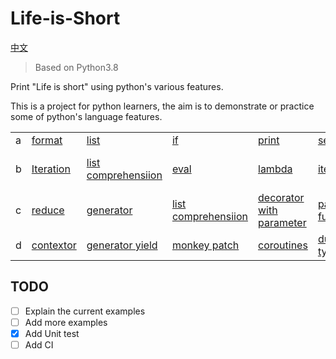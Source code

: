 # Life-is-Short

[中文](./readme_zh.md)

> Based on Python3.8



Print "Life is short" using python's various features.

This is a project for python learners, the aim is to demonstrate or practice some of python's language features.

|||||||||||
|---|---|---|---|---|---|---|---|---|---|
|a|[format](./LifeIsShort/a/format_.py)|[list](./LifeIsShort/a/list_.py)|[if](./LifeIsShort/a/if_.py)|[print](./LifeIsShort/a/print_.py)|[set](./LifeIsShort/a/set_.py)|[sort](./LifeIsShort/a/sort_.py)|
|b|[Iteration](./LifeIsShort/b/Iteration.py)|[list comprehensiion](./LifeIsShort/b/list_comprehensiion.py)|[eval](./LifeIsShort/b/eval_.py)|[lambda](./LifeIsShort/b/lambda_.py)|[iterator](./LifeIsShort/b/iterator.py)|[recursion](./LifeIsShort/b/recursion.py)|[decorator](./LifeIsShort/b/decorator.py)|[filter](./LifeIsShort/b/filter_.py)|[func as return](./LifeIsShort/b/func_as_return.py)|[map](./LifeIsShort/b/map_.py)|
|c|[reduce](./LifeIsShort/c/reduce.py)|[generator](./LifeIsShort/c/generator.py)|[list comprehensiion](./LifeIsShort/c/list_comprehensiion.py)|[decorator with parameter](./LifeIsShort/c/decorator_with_parameter.py)|[partial func](./LifeIsShort/c/partial_func.py)|
|d|[contextor](./LifeIsShort/d/contextor.py)|[generator yield](./LifeIsShort/d/generator_yield.py)|[monkey patch](./LifeIsShort/d/monkey_patch.py)|[coroutines](./LifeIsShort/d/coroutines.py)|[duck type](./LifeIsShort/d/duck_type.py)|[coroutines async](./LifeIsShort/d/coroutines_async.py)|

## TODO
 - [ ] Explain the current examples
 - [ ] Add more examples
 - [x] Add Unit test
 - [ ] Add CI
